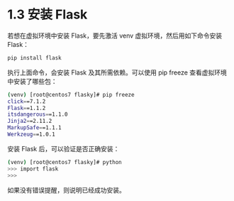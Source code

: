 # 1.3 安装 Flask

若想在虚拟环境中安装 Flask，要先激活 venv 虚拟环境，然后用如下命令安装 Flask：

```bash
pip install flask
```

执行上面命令，会安装 Flask 及其所需依赖。可以使用 pip freeze 查看虚拟环境中安装了哪些包：

```bash
(venv) [root@centos7 flasky]# pip freeze
click==7.1.2
Flask==1.1.2
itsdangerous==1.1.0
Jinja2==2.11.2
MarkupSafe==1.1.1
Werkzeug==1.0.1
```

安装 Flask 后，可以验证是否正确安装：

```bash
(venv) [root@centos7 flasky]# python
>>> import flask
>>> 
```

如果没有错误提醒，则说明已经成功安装。